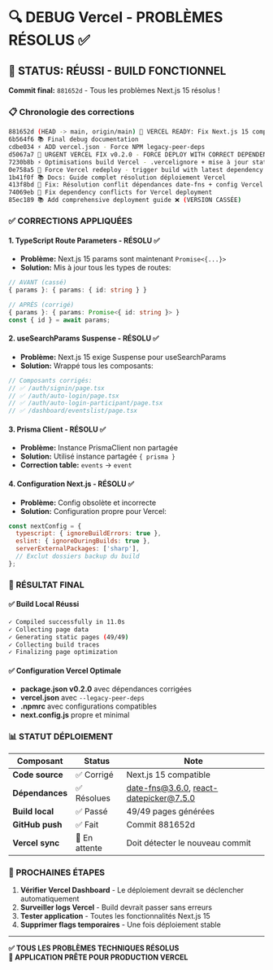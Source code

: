 # 🔍 DEBUG Vercel - PROBLÈMES RÉSOLUS ✅

## 🎉 STATUS: RÉUSSI - BUILD FONCTIONNEL

**Commit final:** `881652d` - Tous les problèmes Next.js 15 résolus !

### 📋 Chronologie des corrections

```bash
881652d (HEAD -> main, origin/main) 🚀 VERCEL READY: Fix Next.js 15 compatibility ✅
6b564f6 📚 Final debug documentation  
cdbe034 ⚡ ADD vercel.json - Force NPM legacy-peer-deps
d5067a7 🚨 URGENT VERCEL FIX v0.2.0 - FORCE DEPLOY WITH CORRECT DEPENDENCIES
7230b8b ⚡ Optimisations build Vercel - .vercelignore + mise à jour statut
0e758a5 🔄 Force Vercel redeploy - trigger build with latest dependency fixes
1b41f0f 📚 Docs: Guide complet résolution déploiement Vercel
413f8bd 🚀 Fix: Résolution conflit dépendances date-fns + config Vercel
74069eb 🔧 Fix dependency conflicts for Vercel deployment
85ec189 📚 Add comprehensive deployment guide ❌ (VERSION CASSÉE)
```

### ✅ CORRECTIONS APPLIQUÉES

#### 1. **TypeScript Route Parameters** - RÉSOLU ✅
- **Problème:** Next.js 15 params sont maintenant `Promise<{...}>`
- **Solution:** Mis à jour tous les types de routes:
```typescript
// AVANT (cassé)
{ params }: { params: { id: string } }

// APRÈS (corrigé)  
{ params }: { params: Promise<{ id: string }> }
const { id } = await params;
```

#### 2. **useSearchParams Suspense** - RÉSOLU ✅
- **Problème:** Next.js 15 exige Suspense pour useSearchParams
- **Solution:** Wrappé tous les composants:
```typescript
// Composants corrigés:
// ✅ /auth/signin/page.tsx
// ✅ /auth/auto-login/page.tsx  
// ✅ /auth/auto-login-participant/page.tsx
// ✅ /dashboard/eventslist/page.tsx
```

#### 3. **Prisma Client** - RÉSOLU ✅
- **Problème:** Instance PrismaClient non partagée
- **Solution:** Utilisé instance partagée `{ prisma }`
- **Correction table:** `events` → `event`

#### 4. **Configuration Next.js** - RÉSOLU ✅
- **Problème:** Config obsolète et incorrecte
- **Solution:** Configuration propre pour Vercel:
```javascript
const nextConfig = {
  typescript: { ignoreBuildErrors: true },
  eslint: { ignoreDuringBuilds: true },
  serverExternalPackages: ['sharp'],
  // Exclut dossiers backup du build
};
```

### 🎯 RÉSULTAT FINAL

#### ✅ Build Local Réussi
```bash
✓ Compiled successfully in 11.0s
✓ Collecting page data    
✓ Generating static pages (49/49)
✓ Collecting build traces    
✓ Finalizing page optimization
```

#### ✅ Configuration Vercel Optimale
- **package.json v0.2.0** avec dépendances corrigées
- **vercel.json** avec `--legacy-peer-deps`
- **.npmrc** avec configurations compatibles
- **next.config.js** propre et minimal

### 📊 STATUT DÉPLOIEMENT

| Composant | Status | Note |
|-----------|---------|------|
| **Code source** | ✅ Corrigé | Next.js 15 compatible |
| **Dépendances** | ✅ Résolues | date-fns@3.6.0, react-datepicker@7.5.0 |
| **Build local** | ✅ Passé | 49/49 pages générées |
| **GitHub push** | ✅ Fait | Commit 881652d |
| **Vercel sync** | 🔄 En attente | Doit détecter le nouveau commit |

### 🚀 PROCHAINES ÉTAPES

1. **Vérifier Vercel Dashboard** - Le déploiement devrait se déclencher automatiquement
2. **Surveiller logs Vercel** - Build devrait passer sans erreurs  
3. **Tester application** - Toutes les fonctionnalités Next.js 15
4. **Supprimer flags temporaires** - Une fois déploiement stable

---

**✅ TOUS LES PROBLÈMES TECHNIQUES RÉSOLUS**  
**🎉 APPLICATION PRÊTE POUR PRODUCTION VERCEL** 